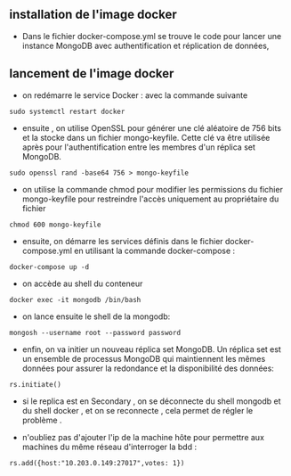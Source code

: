 ## installation de l'image docker 

- Dans le fichier docker-compose.yml se trouve le code pour lancer une instance MongoDB avec authentification et réplication de données,

## lancement de l'image docker 

- on redémarre le service Docker : avec la commande suivante 

```
sudo systemctl restart docker
```

- ensuite , on utilise OpenSSL pour générer une clé aléatoire de 756 bits et la stocke dans un fichier mongo-keyfile. Cette clé va être utilisée après pour l'authentification entre les membres d'un réplica set MongoDB.

```
sudo openssl rand -base64 756 > mongo-keyfile
```


- on utilise la commande chmod pour modifier les permissions du fichier mongo-keyfile pour restreindre l'accès uniquement au propriétaire du fichier


```
chmod 600 mongo-keyfile
```

- ensuite, on démarre les services définis dans le fichier docker-compose.yml en utilisant la commande docker-compose : 

```
docker-compose up -d
```

- on accède au shell du conteneur


```
docker exec -it mongodb /bin/bash
```

- on lance ensuite le shell de la mongodb: 

```
mongosh --username root --password password
```

- enfin, on va initier un nouveau réplica set MongoDB. Un réplica set est un ensemble de processus MongoDB qui maintiennent les mêmes données pour assurer la redondance et la disponibilité des données: 

```
rs.initiate()
```

- si le replica est en Secondary , on se déconnecte du shell mongodb et du shell docker , et on se reconnecte , cela permet de régler le problème .

- n'oubliez pas d'ajouter l'ip de la machine hôte pour permettre aux machines du même réseau d'interroger la bdd : 

```
rs.add({host:"10.203.0.149:27017",votes: 1})
```

